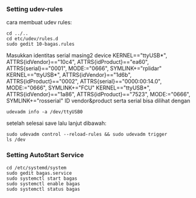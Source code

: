 ### Setting udev-rules
cara membuat udev rules:
```shell
cd ../..
cd etc/udev/rules.d
sudo gedit 10-bagas.rules
```
Masukkan identitas serial masing2 device
KERNEL=="ttyUSB*", ATTRS{idVendor}=="10c4", ATTRS{idProduct}=="ea60", ATTRS{serial}=="0001", MODE:="0666", SYMLINK+="rplidar"
KERNEL=="ttyUSB*", ATTRS{idVendor}=="1d6b", ATTRS{idProduct}=="0002", ATTRS{serial}=="0000:00:14.0", MODE:="0666", SYMLINK+="FCU"
KERNEL=="ttyUSB*", ATTRS{idVendor}=="1a86", ATTRS{idProduct}=="7523", MODE:="0666", SYMLINK+="rosserial"
ID vendor&product serta serial bisa dilihat dengan 
```shell
udevadm info -a /dev/ttyUSB0
```
setelah selesai save lalu lanjut dibawah:
```shell
sudo udevadm control --reload-rules && sudo udevadm trigger
ls /dev
```
### Setting AutoStart Service
```shell
cd /etc/systemd/system
sudo gedit bagas.service
sudo systemctl start bagas
sudo systemctl enable bagas
sudo systemctl status bagas
```
